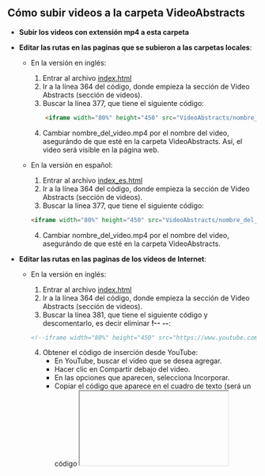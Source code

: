 ## Cómo subir videos a la carpeta VideoAbstracts

- **Subir los videos con extensión mp4 a esta carpeta**
- **Editar las rutas en las paginas que se subieron a las carpetas locales**:
  * En la versión en inglés:
      1. Entrar al archivo [index.html](https://github.com/LaboratorioSaludVisual/LabSaludVisual/blob/main/index.html) 
      2. Ir a la línea 364 del código, donde empieza la sección de Video Abstracts (sección de videos).
      3. Buscar la línea 377, que tiene el siguiente código:
     ```html
         <iframe width="80%" height="450" src="VideoAbstracts/nombre_del_video.mp4" frameborder="0" allowfullscreen></iframe>
      ```
      4. Cambiar nombre_del_video.mp4 por el nombre del video, asegurándo de que esté en la carpeta VideoAbstracts. Así, el video será visible en la página web.
      
  * En la versión en español:
      1. Entrar al archivo [index_es.html](https://github.com/LaboratorioSaludVisual/LabSaludVisual/blob/main/index_es.html)
      2. Ir a la línea 364 del código, donde empieza la sección de Video Abstracts (sección de videos).
      3. Buscar la línea 377, que tiene el siguiente código:
      ```html
      <iframe width="80%" height="450" src="VideoAbstracts/nombre_del_video.mp4" frameborder="0" allowfullscreen></iframe>
      ```
      4. Cambiar nombre_del_video.mp4 por el nombre del video, asegurándo de que esté en la carpeta VideoAbstracts.
      
- **Editar las rutas en las paginas de los videos de Internet**:
  * En la versión en inglés:
      1. Entrar al archivo [index.html](https://github.com/LaboratorioSaludVisual/LabSaludVisual/blob/main/index.html) 
      2. Ir a la línea 364 del código, donde empieza la sección de Video Abstracts (sección de videos).
      3. Buscar la línea 381, que tiene el siguiente código y descomentarlo, es decir eliminar **!--**   **--**:
      ```html
      <!--iframe width="80%" height="450" src="https://www.youtube.com/embed/tu-video-id" frameborder="0" allowfullscreen></iframe-->
      ```
      4. Obtener el código de inserción desde YouTube:
          * En YouTube, buscar el video que se desea agregar.
          * Hacer clic en Compartir debajo del video.
          * En las opciones que aparecen, selecciona Incorporar.
          * Copiar el código que aparece en el cuadro de texto (será un código <iframe>).
       5. Reemplaza la ruta del video en el código del iframe:
          * Pegar el código completo que se copio de YouTube.
          * Reemplaza toda la ruta https://www.youtube.com/embed/tu-video-id por la que se copió en el paso anterior.
      
  * En la versión en español:
      1. Entrar al archivo [index_es.html](https://github.com/LaboratorioSaludVisual/LabSaludVisual/blob/main/index_es.html)
      2. Ir a la línea 364 del código, donde empieza la sección de Video Abstracts (sección de videos).
      3. Buscar la línea 381, que tiene el siguiente código y descomentarlo, es decir eliminar **!--**   **--**:
      ```html
      <!--iframe width="80%" height="450" src="https://www.youtube.com/embed/tu-video-id" frameborder="0" allowfullscreen></iframe-->
      ```
      4. Obtener el código de inserción desde YouTube:
          * En YouTube, buscar el video que se desea agregar.
          * Hacer clic en Compartir debajo del video.
          * En las opciones que aparecen, selecciona Incorporar.
          * Copiar el código que aparece en el cuadro de texto (será un código <iframe>).
       5. Reemplaza la ruta del video en el código del iframe:
          * Pegar el código completo que se copio de YouTube.
          * Reemplaza toda la ruta https://www.youtube.com/embed/tu-video-id por la que se copió en el paso anterior.
      


   
